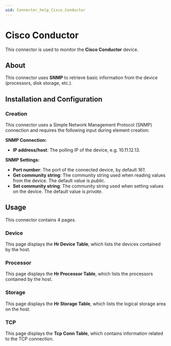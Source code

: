 ```yaml
---
uid: Connector_help_Cisco_Conductor
---
```


# Cisco Conductor

This connector is used to monitor the **Cisco Conductor** device.

## About

This connector uses **SNMP** to retrieve basic information from the device (processors, disk storage, etc.).

## Installation and Configuration

### Creation

This connector uses a Simple Network Management Protocol (SNMP) connection and requires the following input during element creation:

**SNMP Connection:**

- **IP address/host**: The polling IP of the device, e.g. 10.11.12.13.

**SNMP Settings:**

- **Port number**: The port of the connected device, by default *161*.
- **Get community string**: The community string used when reading values from the device. The default value is *public*.
- **Set community string**: The community string used when setting values on the device. The default value is *private*.

## Usage

This connector contains 4 pages.

### Device

This page displays the **Hr Device Table**, which lists the devices contained by the host.

### Processor

This page displays the **Hr Processor Table**, which lists the processors contained by the host.

### Storage

This page displays the **Hr Storage Table**, which lists the logical storage area on the host.

### TCP

This page displays the **Tcp Conn Table**, which contains information related to the TCP connection.
